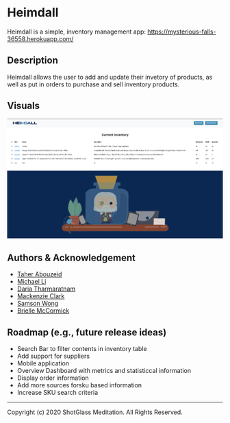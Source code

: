 # Heimdall
Heimdall is a simple, inventory management app: https://mysterious-falls-36558.herokuapp.com/

## Description

Heimdall allows the user to add and update their invetory of products, as well as put in orders to purchase and sell inventory products.

## Visuals

![AppScreenshot](./public/img/app_screenshot.png)

## Authors & Acknowledgement

- [Taher Abouzeid](https://github.com/tabouzeid) 
- [Michael Li](https://github.com/geodudedude)
- [Daria Tharmaratnam](https://github.com/edithdaria)
- [Mackenzie Clark](https://github.com/mackenzieraeclark)
- [Samson Wong](https://github.com/swong452)
- [Brielle McCormick](https://github.com/BMccorm)

## Roadmap (e.g., future release ideas)

- Search Bar to filter contents in inventory table
- Add support  for suppliers
- Mobile application 
- Overview Dashboard with metrics and statisticcal information
- Display order information
- Add more sources forsku based information
- Increase SKU search criteria

- - -
Copyright (c) 2020 ShotGlass Meditation. All Rights Reserved.